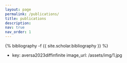 ```yaml
---
layout: page
permalink: /publications/
title: publications
description: 
nav: true
nav_order: 1
---
```

<!-- _pages/publications.md -->
<div class="publications">

{% bibliography -f {{ site.scholar.bibliography }} %}

- key: aversa2023diffinfinite
  image_url: /assets/img/1.jpg

</div>
